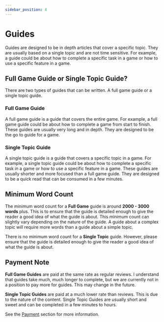```yaml
---
sidebar_position: 4
---
```


# Guides

Guides are designed to be in depth articles that cover a specific topic. They are usually based on a single topic and are not time sensitive. For example, a guide could be about how to complete a specific task in a game or how to use a specific feature in a game.

## Full Game Guide or Single Topic Guide?

There are two types of guides that can be written. A full game guide or a single topic guide. 

### Full Game Guide

A full game guide is a guide that covers the entire game. For example, a full game guide could be about how to complete a game from start to finish. These guides are usually very long and in depth. They are designed to be the go to guide for a game.

### Single Topic Guide

A single topic guide is a guide that covers a specific topic in a game. For example, a single topic guide could be about how to complete a specific task in a game or how to use a specific feature in a game. These guides are usually shorter and more focused than a full game guide. They are designed to be a quick read that can be consumed in a few minutes.

## Minimum Word Count

The minimum word count for a **Full Game** guide is around **2000 - 3000 words** plus. This is to ensure that the guide is detailed enough to give the reader a good idea of what the guide is about. This minimum count can slightly vary depending on the nature of the guide. A guide about a complex topic will require more words than a guide about a simple topic.

There is no minimum word count for a **Single Topic** guide. However, please ensure that the guide is detailed enough to give the reader a good idea of what the guide is about.

## Payment Note

**Full Game Guides** are paid at the same rate as regular reviews. I understand that guides take much, much longer to complete, but we are currently not in a position to pay more for guides. This may change in the future.

**Single Topic Guides** are paid at a much lower rate than reviews. This is due to the nature of the content. Single Topic Guides are usually short and sweet and can be completed in a few minutes to hours.

See the [Payment](/category/payment) section for more information.